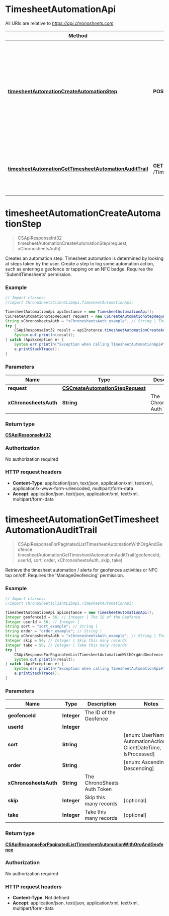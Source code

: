# TimesheetAutomationApi

All URIs are relative to *https://api.chronosheets.com*

Method | HTTP request | Description
------------- | ------------- | -------------
[**timesheetAutomationCreateAutomationStep**](TimesheetAutomationApi.md#timesheetAutomationCreateAutomationStep) | **POST** /TimesheetAutomation/CreateAutomationStep | Creates an automation step.  Timesheet automation is determined by looking at steps taken by the user.  Create a step to log some automation action, such as entering a geofence or tapping on an NFC badge.  Requires the &#39;SubmitTimesheets&#39; permission.
[**timesheetAutomationGetTimesheetAutomationAuditTrail**](TimesheetAutomationApi.md#timesheetAutomationGetTimesheetAutomationAuditTrail) | **GET** /TimesheetAutomation/GetTimesheetAutomationAuditTrail | Retrieve the timesheet automation / alerts for geofences activities or NFC tap on/off.  Requires the &#39;ManageGeofencing&#39; permission.


<a name="timesheetAutomationCreateAutomationStep"></a>
# **timesheetAutomationCreateAutomationStep**
> CSApiResponseInt32 timesheetAutomationCreateAutomationStep(request, xChronosheetsAuth)

Creates an automation step.  Timesheet automation is determined by looking at steps taken by the user.  Create a step to log some automation action, such as entering a geofence or tapping on an NFC badge.  Requires the &#39;SubmitTimesheets&#39; permission.

### Example
```java
// Import classes:
//import ChronoSheetsClientLibApi.TimesheetAutomationApi;

TimesheetAutomationApi apiInstance = new TimesheetAutomationApi();
CSCreateAutomationStepRequest request = new CSCreateAutomationStepRequest(); // CSCreateAutomationStepRequest | 
String xChronosheetsAuth = "xChronosheetsAuth_example"; // String | The ChronoSheets Auth Token
try {
    CSApiResponseInt32 result = apiInstance.timesheetAutomationCreateAutomationStep(request, xChronosheetsAuth);
    System.out.println(result);
} catch (ApiException e) {
    System.err.println("Exception when calling TimesheetAutomationApi#timesheetAutomationCreateAutomationStep");
    e.printStackTrace();
}
```

### Parameters

Name | Type | Description  | Notes
------------- | ------------- | ------------- | -------------
 **request** | [**CSCreateAutomationStepRequest**](CSCreateAutomationStepRequest.md)|  |
 **xChronosheetsAuth** | **String**| The ChronoSheets Auth Token |

### Return type

[**CSApiResponseInt32**](CSApiResponseInt32.md)

### Authorization

No authorization required

### HTTP request headers

 - **Content-Type**: application/json, text/json, application/xml, text/xml, application/x-www-form-urlencoded, multipart/form-data
 - **Accept**: application/json, text/json, application/xml, text/xml, multipart/form-data

<a name="timesheetAutomationGetTimesheetAutomationAuditTrail"></a>
# **timesheetAutomationGetTimesheetAutomationAuditTrail**
> CSApiResponseForPaginatedListTimesheetAutomationWithOrgAndGeofence timesheetAutomationGetTimesheetAutomationAuditTrail(geofenceId, userId, sort, order, xChronosheetsAuth, skip, take)

Retrieve the timesheet automation / alerts for geofences activities or NFC tap on/off.  Requires the &#39;ManageGeofencing&#39; permission.

### Example
```java
// Import classes:
//import ChronoSheetsClientLibApi.TimesheetAutomationApi;

TimesheetAutomationApi apiInstance = new TimesheetAutomationApi();
Integer geofenceId = 56; // Integer | The ID of the Geofence
Integer userId = 56; // Integer | 
String sort = "sort_example"; // String | 
String order = "order_example"; // String | 
String xChronosheetsAuth = "xChronosheetsAuth_example"; // String | The ChronoSheets Auth Token
Integer skip = 56; // Integer | Skip this many records
Integer take = 56; // Integer | Take this many records
try {
    CSApiResponseForPaginatedListTimesheetAutomationWithOrgAndGeofence result = apiInstance.timesheetAutomationGetTimesheetAutomationAuditTrail(geofenceId, userId, sort, order, xChronosheetsAuth, skip, take);
    System.out.println(result);
} catch (ApiException e) {
    System.err.println("Exception when calling TimesheetAutomationApi#timesheetAutomationGetTimesheetAutomationAuditTrail");
    e.printStackTrace();
}
```

### Parameters

Name | Type | Description  | Notes
------------- | ------------- | ------------- | -------------
 **geofenceId** | **Integer**| The ID of the Geofence |
 **userId** | **Integer**|  |
 **sort** | **String**|  | [enum: UserName, AutomationActionType, ClientDateTime, IsProcessed]
 **order** | **String**|  | [enum: Ascending, Descending]
 **xChronosheetsAuth** | **String**| The ChronoSheets Auth Token |
 **skip** | **Integer**| Skip this many records | [optional]
 **take** | **Integer**| Take this many records | [optional]

### Return type

[**CSApiResponseForPaginatedListTimesheetAutomationWithOrgAndGeofence**](CSApiResponseForPaginatedListTimesheetAutomationWithOrgAndGeofence.md)

### Authorization

No authorization required

### HTTP request headers

 - **Content-Type**: Not defined
 - **Accept**: application/json, text/json, application/xml, text/xml, multipart/form-data

